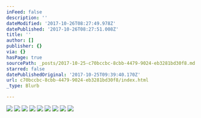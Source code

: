 ```yaml
---
inFeed: false
description: ''
dateModified: '2017-10-26T08:27:49.978Z'
datePublished: '2017-10-26T08:27:51.008Z'
title: ''
author: []
publisher: {}
via: {}
hasPage: true
sourcePath: _posts/2017-10-25-c70bccbc-8cbb-4479-9024-eb3281bd30f8.md
starred: false
datePublishedOriginal: '2017-10-25T09:39:40.170Z'
url: c70bccbc-8cbb-4479-9024-eb3281bd30f8/index.html
_type: Blurb

---
```

![](https://the-grid-user-content.s3-us-west-2.amazonaws.com/365fabab-b5d3-416b-aefc-e9deda3bc739.jpg)
![](https://the-grid-user-content.s3-us-west-2.amazonaws.com/37cf53c4-f3be-4634-bc85-a5e54630226d.jpg)
![](https://the-grid-user-content.s3-us-west-2.amazonaws.com/ea54249e-09dc-4e41-a1c0-364fb4e08aa6.jpg)
![](https://the-grid-user-content.s3-us-west-2.amazonaws.com/21d2cabb-70f1-4762-b4d8-da25482a7361.jpg)
![](https://the-grid-user-content.s3-us-west-2.amazonaws.com/d6e61e13-f9fb-41c2-a417-d62c15c32fc2.jpg)
![](https://the-grid-user-content.s3-us-west-2.amazonaws.com/03130876-d152-4799-9a2c-2710c69c09bc.jpg)
![](https://the-grid-user-content.s3-us-west-2.amazonaws.com/35582ff0-f11a-417c-91af-f8c38f3a9d68.jpg)
![](https://the-grid-user-content.s3-us-west-2.amazonaws.com/902224fb-2669-46b3-8cc2-e22df9b35592.jpg)
![](https://the-grid-user-content.s3-us-west-2.amazonaws.com/bac5a303-db02-463c-83f2-84da944e672a.jpg)